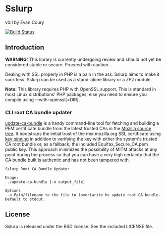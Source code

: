 # Sslurp

v0.1 by Evan Coury

[![Build Status](https://secure.travis-ci.org/EvanDotPro/Sslurp.png?branch=master)](http://travis-ci.org/EvanDotPro/Sslurp)

## Introduction

**WARNING:** This library is currently undergoing review and should not yet be
considered stable or secure. Proceed with caution...

Dealing with SSL properly in PHP is a pain in the ass. Sslurp
aims to make it suck less. Sslurp can be used as a stand-alone library or a ZF2
module.

**Note:** This library requires PHP with OpenSSL support. This is standard in
most Linux distributions' PHP packages, else you need to ensure you compile
using --with-openssl[=DIR].

### CLI root CA bundle updater

[update-ca-bundle](https://github.com/EvanDotPro/Sslurp/blob/master/bin/update-ca-bundle)
is a handy command-line tool for fetching and building a PEM certificate bundle
from the latest trusted CAs in the [Mozilla source
tree](https://mxr.mozilla.org/mozilla/source/security/nss/lib/ckfw/builtins/certdata.txt).
It bootstraps the initial trust of the mxr.mozilla.org SSL certificate using
[key pinning](http://tools.ietf.org/html/draft-ietf-websec-key-pinning-02) in
addition to verifying the key with either the system's trusted CA root bundle
or, as a fallback, the included Equifax\_Secure\_CA.pem public key. This
approach minimizes the possibility of MITM attacks at any point during the
process so that you can have a very high certainty that the CA bundle built is
authentic and has not been tampered with.

```
Sslurp Root CA Bundle Updater

Usage:
 ./update-ca-bundle [-o output_file]

Options
 -o	Path/filename to the file to (over)write he update root CA bundle. Default to stdout.
```

## License

Sslurp is released under the BSD license. See the included LICENSE file.
